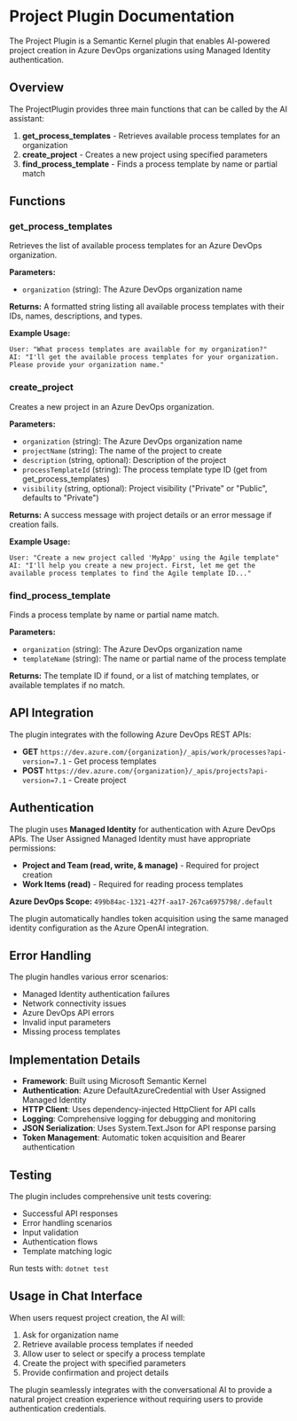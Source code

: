 # Project Plugin Documentation

The Project Plugin is a Semantic Kernel plugin that enables AI-powered project creation in Azure DevOps organizations using Managed Identity authentication.

## Overview

The ProjectPlugin provides three main functions that can be called by the AI assistant:

1. **get_process_templates** - Retrieves available process templates for an organization
2. **create_project** - Creates a new project using specified parameters
3. **find_process_template** - Finds a process template by name or partial match

## Functions

### get_process_templates

Retrieves the list of available process templates for an Azure DevOps organization.

**Parameters:**
- `organization` (string): The Azure DevOps organization name

**Returns:**
A formatted string listing all available process templates with their IDs, names, descriptions, and types.

**Example Usage:**
```
User: "What process templates are available for my organization?"
AI: "I'll get the available process templates for your organization. Please provide your organization name."
```

### create_project

Creates a new project in an Azure DevOps organization.

**Parameters:**
- `organization` (string): The Azure DevOps organization name
- `projectName` (string): The name of the project to create
- `description` (string, optional): Description of the project
- `processTemplateId` (string): The process template type ID (get from get_process_templates)
- `visibility` (string, optional): Project visibility ("Private" or "Public", defaults to "Private")

**Returns:**
A success message with project details or an error message if creation fails.

**Example Usage:**
```
User: "Create a new project called 'MyApp' using the Agile template"
AI: "I'll help you create a new project. First, let me get the available process templates to find the Agile template ID..."
```

### find_process_template

Finds a process template by name or partial name match.

**Parameters:**
- `organization` (string): The Azure DevOps organization name
- `templateName` (string): The name or partial name of the process template

**Returns:**
The template ID if found, or a list of matching templates, or available templates if no match.

## API Integration

The plugin integrates with the following Azure DevOps REST APIs:

- **GET** `https://dev.azure.com/{organization}/_apis/work/processes?api-version=7.1` - Get process templates
- **POST** `https://dev.azure.com/{organization}/_apis/projects?api-version=7.1` - Create project

## Authentication

The plugin uses **Managed Identity** for authentication with Azure DevOps APIs. The User Assigned Managed Identity must have appropriate permissions:

- **Project and Team (read, write, & manage)** - Required for project creation
- **Work Items (read)** - Required for reading process templates

**Azure DevOps Scope:** `499b84ac-1321-427f-aa17-267ca6975798/.default`

The plugin automatically handles token acquisition using the same managed identity configuration as the Azure OpenAI integration.

## Error Handling

The plugin handles various error scenarios:
- Managed Identity authentication failures
- Network connectivity issues
- Azure DevOps API errors
- Invalid input parameters
- Missing process templates

## Implementation Details

- **Framework**: Built using Microsoft Semantic Kernel
- **Authentication**: Azure DefaultAzureCredential with User Assigned Managed Identity
- **HTTP Client**: Uses dependency-injected HttpClient for API calls
- **Logging**: Comprehensive logging for debugging and monitoring
- **JSON Serialization**: Uses System.Text.Json for API response parsing
- **Token Management**: Automatic token acquisition and Bearer authentication

## Testing

The plugin includes comprehensive unit tests covering:
- Successful API responses
- Error handling scenarios
- Input validation
- Authentication flows
- Template matching logic

Run tests with: `dotnet test`

## Usage in Chat Interface

When users request project creation, the AI will:

1. Ask for organization name
2. Retrieve available process templates if needed
3. Allow user to select or specify a process template
4. Create the project with specified parameters
5. Provide confirmation and project details

The plugin seamlessly integrates with the conversational AI to provide a natural project creation experience without requiring users to provide authentication credentials.